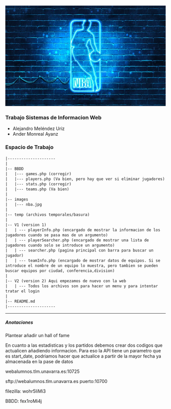 ![Imagen NBA](images/nba.jpg)


### Trabajo Sistemas de Informacion Web

- Alejandro Meléndez Uriz
- Ander Monreal Ayanz


### Espacio de Trabajo
```
|---------------------
|
|-- BBDD
|   |--- games.php (corregir)
|   |--- players.php (Va bien, pero hay que ver si eliminar jugadores)
|   |--- stats.php (corregir)
|   |--- teams.php (Va bien)
|
|-- images
|   |--- nba.jpg
|
|-- temp (archivos temporales/basura)
|
|-- V1 (version 1)
|   | --- playerInfo.php (encargado de mostrar la informacion de los jugadores cuando se pasa mas de un argumento)
|   | --- playerSearcher.php (encargado de mostrar una lista de jugadores cuando solo se introduce un argumento)
|   | --- searcher.php (pagina principal con barra para buscar un jugador)
|   | --- teamInfo.php (encargado de mostrar datos de equipos. Si se introduce el nombre de un equipo lo muestra, pero tambien se pueden buscar equipos por ciudad, conferencia,division)
|
|-- V2 (version 2) Aqui empezamos de nuevo con la web
|   | --- Todos los archivos son para hacer un menu y para intentar tratar el login
|
|-- README.md
|---------------------
```

---

##### Anotaciones

Plantear añadir un hall of fame

En cuanto a las estadisticas y los partidos debemos crear dos codigos que actualicen añadiendo informacion.
Para eso la API tiene un parametro que es start_date, podriamos hacer que actualice a partir de la mayor fecha ya almacenada en la pase de datos


webalumnos.tlm.unavarra.es:10725

sftp://webalumnos.tlm.unavarra.es
puerto:10700

filezilla: wohr5IiMi3

BBDD: fex1roMi4j






